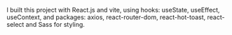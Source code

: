 I built this project with React.js and vite, using hooks: useState, useEffect, useContext, and packages: axios, react-router-dom, react-hot-toast, react-select and Sass for styling.
